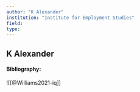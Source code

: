 ```yaml
---
author: "K Alexander"
institution: "Institute for Employment Studies"
field:
type:
---
```


## K Alexander
#### Bibliography:

![[@Williams2021-iq]]